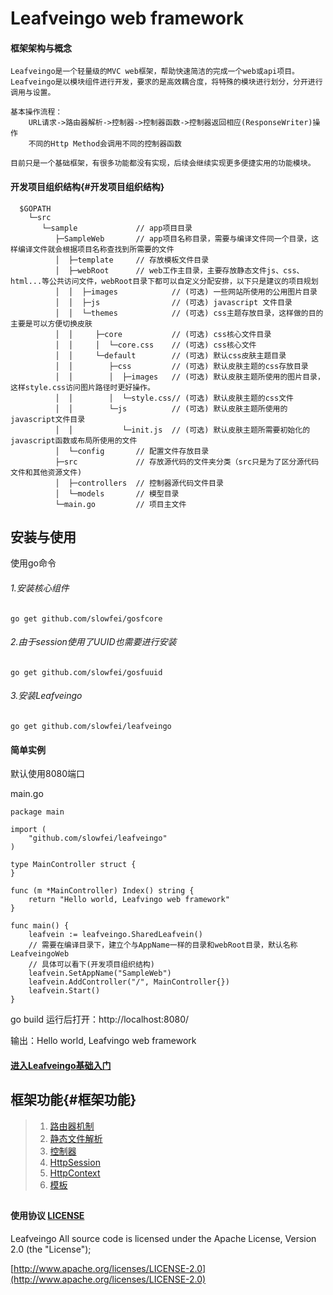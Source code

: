 Leafveingo web framework
=============

#### 框架架构与概念
	Leafveingo是一个轻量级的MVC web框架，帮助快速简洁的完成一个web或api项目。
	Leafveingo是以模块组件进行开发，要求的是高效耦合度，将特殊的模块进行划分，分开进行调用与设置。

	基本操作流程：
		URL请求->路由器解析->控制器->控制器函数->控制器返回相应(ResponseWriter)操作
		不同的Http Method会调用不同的控制器函数

	目前只是一个基础框架，有很多功能都没有实现，后续会继续实现更多便捷实用的功能模块。

#### 开发项目组织结构{#开发项目组织结构}
```
  $GOPATH
	└─src
	   └─sample				// app项目目录
	      ├─SampleWeb		// app项目名称目录，需要与编译文件同一个目录，这样编译文件就会根据项目名称查找到所需要的文件
	      │  ├─template		// 存放模板文件目录
	      │  ├─webRoot 		// web工作主目录，主要存放静态文件js、css、html...等公共访问文件，webRoot目录下都可以自定义分配安排，以下只是建议的项目规划
	      │  │  ├─images    		// (可选) 一些网站所使用的公用图片目录
	      │  │  ├─js 				// (可选) javascript 文件目录
	      │  │  └─themes 			// (可选) css主题存放目录，这样做的目的主要是可以方便切换皮肤
	      │  │     ├─core 			// (可选) css核心文件目录
	      │  │     │  └─core.css 	// (可选) css核心文件
	      │  │     └─default		// (可选) 默认css皮肤主题目录
	      │  │        ├─css			// (可选) 默认皮肤主题的css存放目录
	      │  │        │  ├─images 	// (可选) 默认皮肤主题所使用的图片目录，这样style.css访问图片路径时更好操作。
	      │  │        │  └─style.css// (可选) 默认皮肤主题的css文件
	      │  │        └─js			// (可选) 默认皮肤主题所使用的javascript文件目录
	      │  │           └─init.js 	// (可选) 默认皮肤主题所需要初始化的javascript函数或布局所使用的文件
 	      │  └─config 		// 配置文件存放目录
	      ├─src				// 存放源代码的文件夹分类（src只是为了区分源代码文件和其他资源文件)
	      │  ├─controllers	// 控制器源代码文件目录
	      │  └─models 		// 模型目录
	      └─main.go 		// 项目主文件
```
	
安装与使用
---------

使用go命令

###### 1.安装核心组件

	go get github.com/slowfei/gosfcore

###### 2.由于session使用了UUID也需要进行安装

 	go get github.com/slowfei/gosfuuid

###### 3.安装Leafveingo

	go get github.com/slowfei/leafveingo


#### 简单实例

默认使用8080端口

main.go
```golang
package main

import (
	"github.com/slowfei/leafveingo"
)

type MainController struct {
}

func (m *MainController) Index() string {
	return "Hello world, Leafvingo web framework"
}

func main() {
	leafvein := leafveingo.SharedLeafvein()
	// 需要在编译目录下，建立个与AppName一样的目录和webRoot目录，默认名称LeafveingoWeb
	// 具体可以看下(开发项目组织结构)
	leafvein.SetAppName("SampleWeb")
	leafvein.AddController("/", MainController{})
	leafvein.Start()
}

```
go build 运行后打开：http://localhost:8080/ 

输出：Hello world, Leafvingo web framework


#### [进入Leafveingo基础入门](01.md)

框架功能{#框架功能}
-------------
>1. [路由器机制](02.md)
>1. [静态文件解析](03.md)
>1. [控制器](04.md)
>1. [HttpSession](05.md)
>1. [HttpContext](06.md)
>1. [模板](07.md)

##
#### 使用协议 [LICENSE](https://github.com/slowfei/leafveingo/blob/master/LICENSE)

Leafveingo All source code is licensed under the Apache License, Version 2.0 (the "License"); 

[http://www.apache.org/licenses/LICENSE-2.0](http://www.apache.org/licenses/LICENSE-2.0) 

###